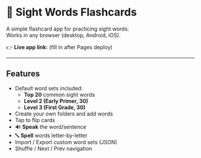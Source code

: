 # 📖 Sight Words Flashcards

A simple flashcard app for practicing sight words.  
Works in any browser (desktop, Android, iOS).  

👉 **Live app link:** (fill in after Pages deploy)

---

## Features
- Default word sets included:
  - **Top 20** common sight words
  - **Level 2 (Early Primer, 30)**
  - **Level 3 (First Grade, 30)**
- Create your own folders and add words
- Tap to flip cards
- 🔊 **Speak** the word/sentence
- 🔤 **Spell** words letter-by-letter
- Import / Export custom word sets (JSON)
- Shuffle / Next / Prev navigation
